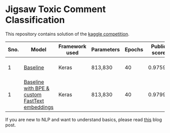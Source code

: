 # Jigsaw Toxic Comment Classification

This repository contains solution of the [kaggle competition](https://www.kaggle.com/c/jigsaw-toxic-comment-classification-challenge).

| Sno. | Model | Framework used | Parameters | Epochs | Public score | Private score | Source |
| ------ | ------ | ------ | ------ | ------ | ------ | ------ | ------ |
| 1 | [Baseline](keras-baseline.ipynb) | Keras | 813,830 | 40 | 0.97596 | 0.97617 | [![Open In Colab](https://colab.research.google.com/assets/colab-badge.svg)](https://colab.research.google.com/github/vksbhandary/kaggle-toxic-comment/blob/master/keras-baseline.ipynb) |
| 1 | [Baseline with BPE & custom FastText embeddings](keras-bpe.ipynb) | Keras | 813,830 | 40 | 0.97996 | 0.97934 | [![Open In Colab](https://colab.research.google.com/assets/colab-badge.svg)](https://colab.research.google.com/github/vksbhandary/kaggle-toxic-comment/blob/master/keras_bpe.ipynb) |




If you are new to NLP and want to understand basics, please read [this](https://t.co/dVO5ky1pGi?amp=1) blog post.
